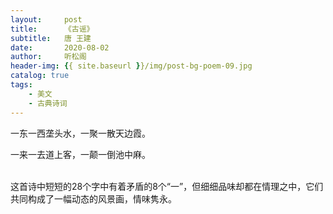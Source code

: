 ```yaml
---
layout:     post
title:      《古谣》
subtitle:   唐 王建
date:       2020-08-02
author:     听松阁
header-img: {{ site.baseurl }}/img/post-bg-poem-09.jpg
catalog: true
tags:
    - 美文
    - 古典诗词
---
```


一东一西垄头水，一聚一散天边霞。<br>

一来一去道上客，一颠一倒池中麻。<br><br>

这首诗中短短的28个字中有着矛盾的8个“一”，但细细品味却都在情理之中，它们共同构成了一幅动态的风景画，情味隽永。
